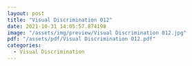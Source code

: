 ```yaml
---
layout: post
title: "Visual Discrimination 012"
date: 2021-10-31 14:05:57.874198
image: "/assets/img/preview/Visual Discrimination 012.jpg"
pdf: "/assets/pdf/Visual Discrimination 012.pdf"
categories:
  - Visual Discrimination 
---
```

